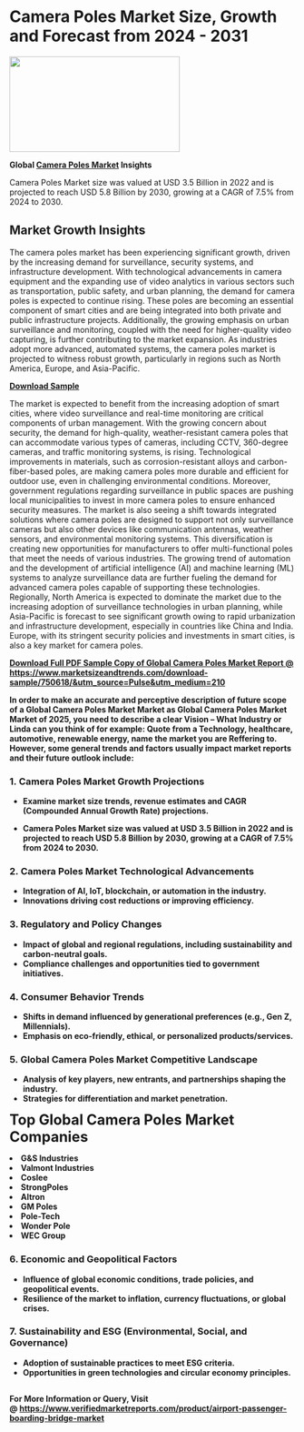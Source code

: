 <H1>Camera Poles Market Size, Growth and Forecast from 2024 - 2031</H1><img class="aligncenter size-medium wp-image-584254" src="https://thirdeyenews.in/wp-content/uploads/2024/09/Global-Market-Research-300x168.jpeg" alt="" width="300" height="168" /><p><strong>Global&nbsp;<a href="https://www.marketsizeandtrends.com/download-sample/750618/&amp;utm_source=Pulse&amp;utm_medium=210">Camera Poles Market</a> Insights</strong></p><p>Camera Poles Market size was valued at USD 3.5 Billion in 2022 and is projected to reach USD 5.8 Billion by 2030, growing at a CAGR of 7.5% from 2024 to 2030.</p><p><h2>Market Growth Insights</h2> <p>The camera poles market has been experiencing significant growth, driven by the increasing demand for surveillance, security systems, and infrastructure development. With technological advancements in camera equipment and the expanding use of video analytics in various sectors such as transportation, public safety, and urban planning, the demand for camera poles is expected to continue rising. These poles are becoming an essential component of smart cities and are being integrated into both private and public infrastructure projects. Additionally, the growing emphasis on urban surveillance and monitoring, coupled with the need for higher-quality video capturing, is further contributing to the market expansion. As industries adopt more advanced, automated systems, the camera poles market is projected to witness robust growth, particularly in regions such as North America, Europe, and Asia-Pacific.</p> <p><strong><a href="#">Download Sample</a></strong></p> <p>The market is expected to benefit from the increasing adoption of smart cities, where video surveillance and real-time monitoring are critical components of urban management. With the growing concern about security, the demand for high-quality, weather-resistant camera poles that can accommodate various types of cameras, including CCTV, 360-degree cameras, and traffic monitoring systems, is rising. Technological improvements in materials, such as corrosion-resistant alloys and carbon-fiber-based poles, are making camera poles more durable and efficient for outdoor use, even in challenging environmental conditions. Moreover, government regulations regarding surveillance in public spaces are pushing local municipalities to invest in more camera poles to ensure enhanced security measures. The market is also seeing a shift towards integrated solutions where camera poles are designed to support not only surveillance cameras but also other devices like communication antennas, weather sensors, and environmental monitoring systems. This diversification is creating new opportunities for manufacturers to offer multi-functional poles that meet the needs of various industries. The growing trend of automation and the development of artificial intelligence (AI) and machine learning (ML) systems to analyze surveillance data are further fueling the demand for advanced camera poles capable of supporting these technologies. Regionally, North America is expected to dominate the market due to the increasing adoption of surveillance technologies in urban planning, while Asia-Pacific is forecast to see significant growth owing to rapid urbanization and infrastructure development, especially in countries like China and India. Europe, with its stringent security policies and investments in smart cities, is also a key market for camera poles. <p><strong><a href="#"></p><p><span class=""><strong>Download Full PDF Sample Copy of Global Camera Poles Market Report</strong> @ <a href="https://www.marketsizeandtrends.com/download-sample/750618/&amp;utm_source=Pulse&amp;utm_medium=210" target="_blank">https://www.marketsizeandtrends.com/download-sample/750618/&amp;utm_source=Pulse&amp;utm_medium=210</a></span></p><p>In order to make an accurate and perceptive description of future scope of a Global&nbsp;Camera Poles Market Market as Global&nbsp;Camera Poles Market Market of 2025, you need to describe a clear Vision &ndash; What Industry or Linda can you think of for example: Quote from a Technology, healthcare, automotive, renewable energy, name the market you are Reffering to. However, some general trends and factors usually impact market reports and their future outlook include:</p><h3>1.&nbsp;<strong>Camera Poles Market Growth Projections</strong></h3><ul><li>Examine market size trends, revenue estimates and CAGR (Compounded Annual Growth Rate) projections.</li><li><p>Camera Poles Market size was valued at USD 3.5 Billion in 2022 and is projected to reach USD 5.8 Billion by 2030, growing at a CAGR of 7.5% from 2024 to 2030.</p></li></ul><h3>2.&nbsp;<strong>Camera Poles Market Technological Advancements</strong></h3><ul><li>Integration of AI, IoT, blockchain, or automation in the industry.</li><li>Innovations driving cost reductions or improving efficiency.</li></ul><h3>3.&nbsp;<strong>Regulatory and Policy Changes</strong></h3><ul><li>Impact of global and regional regulations, including sustainability and carbon-neutral goals.</li><li>Compliance challenges and opportunities tied to government initiatives.</li></ul><h3>4.&nbsp;<strong>Consumer Behavior Trends</strong></h3><ul><li>Shifts in demand influenced by generational preferences (e.g., Gen Z, Millennials).</li><li>Emphasis on eco-friendly, ethical, or personalized products/services.</li></ul><h3>5.&nbsp;<strong>Global Camera Poles Market Competitive Landscape</strong></h3><ul><li>Analysis of key players, new entrants, and partnerships shaping the industry.</li><li>Strategies for differentiation and market penetration.</li></ul><p data-pm-slice="1 1 []"><span style="color: inherit; font-family: inherit; font-size: 25px;">Top Global Camera Poles Market Companies</span></p><div class="" data-test-id=""><p><li>G&S Industries</li><li> Valmont Industries</li><li> Coslee</li><li> StrongPoles</li><li> Altron</li><li> GM Poles</li><li> Pole-Tech</li><li> Wonder Pole</li><li> WEC Group</li></p></div><h3>6.&nbsp;<strong>Economic and Geopolitical Factors</strong></h3><ul><li>Influence of global economic conditions, trade policies, and geopolitical events.</li><li>Resilience of the market to inflation, currency fluctuations, or global crises.</li></ul><h3>7.&nbsp;<strong>Sustainability and ESG (Environmental, Social, and Governance)</strong></h3><ul><li>Adoption of sustainable practices to meet ESG criteria.</li><li>Opportunities in green technologies and circular economy principles.</li></ul><h2><strong style="font-size: 14px;">For More Information or Query, Visit @&nbsp;</strong><a style="background-color: #ffffff; font-size: 14px;" href="https://www.marketsizeandtrends.com/report/camera-poles-market/" target="_blank">https://www.verifiedmarketreports.com/product/airport-passenger-boarding-bridge-market</a></h2>
